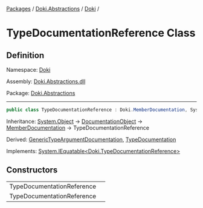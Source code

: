 [Packages](../../README.md) / [Doki.Abstractions](../README.md) / [Doki](README.md) / 

# TypeDocumentationReference Class

## Definition

Namespace: [Doki](README.md)

Assembly: [Doki.Abstractions.dll](../README.md)

Package: [Doki.Abstractions](https://www.nuget.org/packages/Doki.Abstractions)

---

```csharp
public class TypeDocumentationReference : Doki.MemberDocumentation, System.IEquatable<Doki.TypeDocumentationReference>
```

Inheritance: [System.Object](https://learn.microsoft.com/en-us/dotnet/api/System.Object) → [DocumentationObject](Doki.DocumentationObject.md) → [MemberDocumentation](Doki.MemberDocumentation.md) → TypeDocumentationReference

Derived: [GenericTypeArgumentDocumentation](Doki.GenericTypeArgumentDocumentation.md), [TypeDocumentation](Doki.TypeDocumentation.md)

Implements: [System.IEquatable&lt;Doki.TypeDocumentationReference&gt;](https://learn.microsoft.com/en-us/dotnet/api/System.IEquatable&lt;Doki.TypeDocumentationReference&gt;)

## Constructors

|   |   |
|---|---|
|TypeDocumentationReference||
|TypeDocumentationReference||


